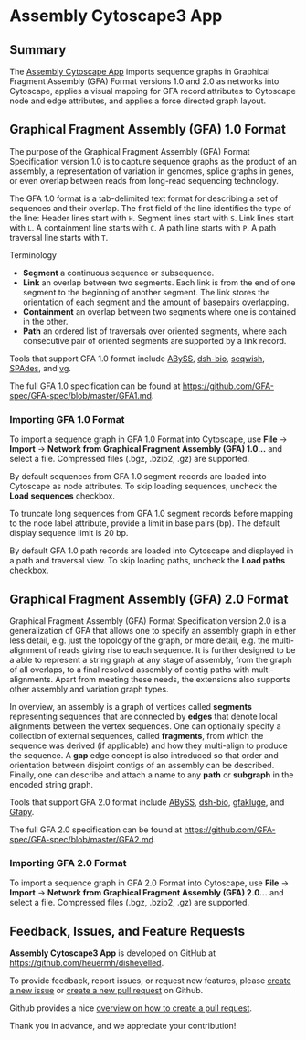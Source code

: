 # Assembly Cytoscape3 App

## Summary

The [Assembly Cytoscape App](http://apps.cytoscape.org/apps/assembly) imports sequence
graphs in Graphical Fragment Assembly (GFA) Format versions 1.0 and 2.0 as networks into
Cytoscape, applies a visual mapping for GFA record attributes to Cytoscape node and edge
attributes, and applies a force directed graph layout.

## Graphical Fragment Assembly (GFA) 1.0 Format

The purpose of the Graphical Fragment Assembly (GFA) Format Specification version 1.0
is to capture sequence graphs as the product of an assembly, a representation of variation
in genomes, splice graphs in genes, or even overlap between reads from long-read sequencing
technology.

The GFA 1.0 format is a tab-delimited text format for describing a set of sequences and
their overlap. The first field of the line identifies the type of the line: Header lines
start with `H`. Segment lines start with `S`. Link lines start with `L`. A containment line starts
with `C`. A path line starts with `P`. A path traversal line starts with `T`.

Terminology
 * **Segment** a continuous sequence or subsequence.
 * **Link** an overlap between two segments. Each link is from the end of one segment to
 the beginning of another segment. The link stores the orientation of each segment and the
 amount of basepairs overlapping.
 * **Containment** an overlap between two segments where one is contained in the other.
 * **Path** an ordered list of traversals over oriented segments, where each consecutive pair
 of oriented segments are supported by a link record.

Tools that support GFA 1.0 format include
[ABySS](https://github.com/bcgsc/abyss),
[dsh-bio](https://github.com/heuermh/dishevelled-bio),
[seqwish](https://github.com/ekg/seqwish),
[SPAdes](http://cab.spbu.ru/software/spades), and
[vg](https://github.com/ekg/vg).

The full GFA 1.0 specification can be found at https://github.com/GFA-spec/GFA-spec/blob/master/GFA1.md.

### Importing GFA 1.0 Format

To import a sequence graph in GFA 1.0 Format into Cytoscape, use **File** &rarr; **Import** &rarr;
**Network from Graphical Fragment Assembly (GFA) 1.0...** and select a file.  Compressed files
(.bgz, .bzip2, .gz) are supported.

By default sequences from GFA 1.0 segment records are loaded into Cytoscape as node attributes.
To skip loading sequences, uncheck the **Load sequences** checkbox.

To truncate long sequences from GFA 1.0 segment records before mapping to the node label
attribute, provide a limit in base pairs (bp). The default display sequence limit is 20 bp.

By default GFA 1.0 path records are loaded into Cytoscape and displayed in a path and traversal
view. To skip loading paths, uncheck the **Load paths** checkbox.


## Graphical Fragment Assembly (GFA) 2.0 Format

Graphical Fragment Assembly (GFA) Format Specification version 2.0 is a generalization
of GFA that allows one to specify an assembly graph in either less detail, e.g. just the
topology of the graph, or more detail, e.g. the multi-alignment of reads giving rise to
each sequence. It is further designed to be a able to represent a string graph at any stage
of assembly, from the graph of all overlaps, to a final resolved assembly of contig paths
with multi-alignments. Apart from meeting these needs, the extensions also supports other
assembly and variation graph types.

In overview, an assembly is a graph of vertices called **segments** representing sequences
that are connected by **edges** that denote local alignments between the vertex sequences.
One can optionally specify a collection of external sequences, called **fragments**, from
which the sequence was derived (if applicable) and how they multi-align to produce the
sequence. A **gap** edge concept is also introduced so that order and orientation between
disjoint contigs of an assembly can be described. Finally, one can describe and attach a name
to any **path** or **subgraph** in the encoded string graph.

Tools that support GFA 2.0 format include
[ABySS](https://github.com/bcgsc/abyss),
[dsh-bio](https://github.com/heuermh/dishevelled-bio),
[gfakluge](https://github.com/edawson/gfakluge), and
[Gfapy](https://github.com/ggonnella/gfapy).

The full GFA 2.0 specification can be found at https://github.com/GFA-spec/GFA-spec/blob/master/GFA2.md.

### Importing GFA 2.0 Format

To import a sequence graph in GFA 2.0 Format into Cytoscape, use **File** &rarr; **Import** &rarr;
**Network from Graphical Fragment Assembly (GFA) 2.0...** and select a file.  Compressed files
(.bgz, .bzip2, .gz) are supported.


## Feedback, Issues, and Feature Requests

**Assembly Cytoscape3 App** is developed on GitHub at https://github.com/heuermh/dishevelled.

To provide feedback, report issues, or request new features, please
[create a new issue](https://github.com/heuermh/dishevelled/issues/new) or
[create a new pull request](https://github.com/heuermh/dishevelled/pulls) on Github.

Github provides a nice
[overview on how to create a pull request](https://help.github.com/articles/creating-a-pull-request).

Thank you in advance, and we appreciate your contribution!
